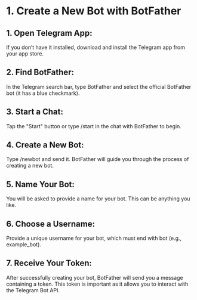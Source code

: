 # 1. Create a New Bot with BotFather
## 1. Open Telegram App:

If you don’t have it installed, download and install the Telegram app from your app store.

## 2. Find BotFather:
In the Telegram search bar, type BotFather and select the official BotFather bot (it has a blue checkmark).

## 3. Start a Chat:

Tap the "Start" button or type /start in the chat with BotFather to begin.

## 4. Create a New Bot:
Type /newbot and send it. BotFather will guide you through the process of creating a new bot.

## 5. Name Your Bot:
You will be asked to provide a name for your bot. This can be anything you like.

## 6. Choose a Username:
Provide a unique username for your bot, which must end with bot (e.g., example_bot).

## 7. Receive Your Token:

After successfully creating your bot, BotFather will send you a message containing a token. This token is important as it allows you to interact with the Telegram Bot API.